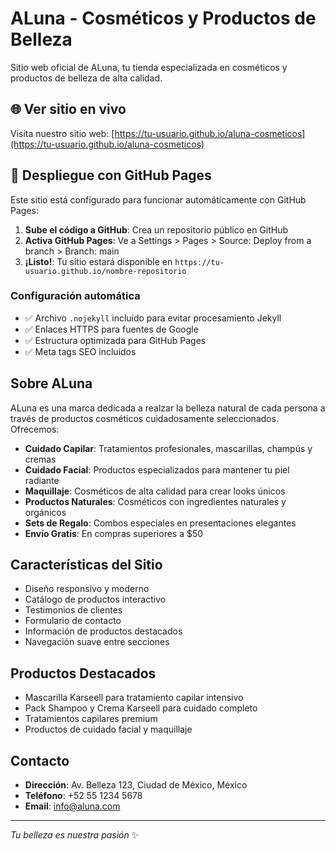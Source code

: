 # ALuna - Cosméticos y Productos de Belleza

Sitio web oficial de ALuna, tu tienda especializada en cosméticos y productos de belleza de alta calidad.

## 🌐 Ver sitio en vivo

Visita nuestro sitio web: [https://tu-usuario.github.io/aluna-cosmeticos](https://tu-usuario.github.io/aluna-cosmeticos)

## 🚀 Despliegue con GitHub Pages

Este sitio está configurado para funcionar automáticamente con GitHub Pages:

1. **Sube el código a GitHub**: Crea un repositorio público en GitHub
2. **Activa GitHub Pages**: Ve a Settings > Pages > Source: Deploy from a branch > Branch: main
3. **¡Listo!**: Tu sitio estará disponible en `https://tu-usuario.github.io/nombre-repositorio`

### Configuración automática
- ✅ Archivo `.nojekyll` incluido para evitar procesamiento Jekyll
- ✅ Enlaces HTTPS para fuentes de Google
- ✅ Estructura optimizada para GitHub Pages
- ✅ Meta tags SEO incluidos

## Sobre ALuna

ALuna es una marca dedicada a realzar la belleza natural de cada persona a través de productos cosméticos cuidadosamente seleccionados. Ofrecemos:

- **Cuidado Capilar**: Tratamientos profesionales, mascarillas, champús y cremas
- **Cuidado Facial**: Productos especializados para mantener tu piel radiante
- **Maquillaje**: Cosméticos de alta calidad para crear looks únicos
- **Productos Naturales**: Cosméticos con ingredientes naturales y orgánicos
- **Sets de Regalo**: Combos especiales en presentaciones elegantes
- **Envío Gratis**: En compras superiores a $50

## Características del Sitio

- Diseño responsivo y moderno
- Catálogo de productos interactivo
- Testimonios de clientes
- Formulario de contacto
- Información de productos destacados
- Navegación suave entre secciones

## Productos Destacados

- Mascarilla Karseell para tratamiento capilar intensivo
- Pack Shampoo y Crema Karseell para cuidado completo
- Tratamientos capilares premium
- Productos de cuidado facial y maquillaje

## Contacto

- **Dirección**: Av. Belleza 123, Ciudad de México, México
- **Teléfono**: +52 55 1234 5678
- **Email**: info@aluna.com

---

*Tu belleza es nuestra pasión* ✨